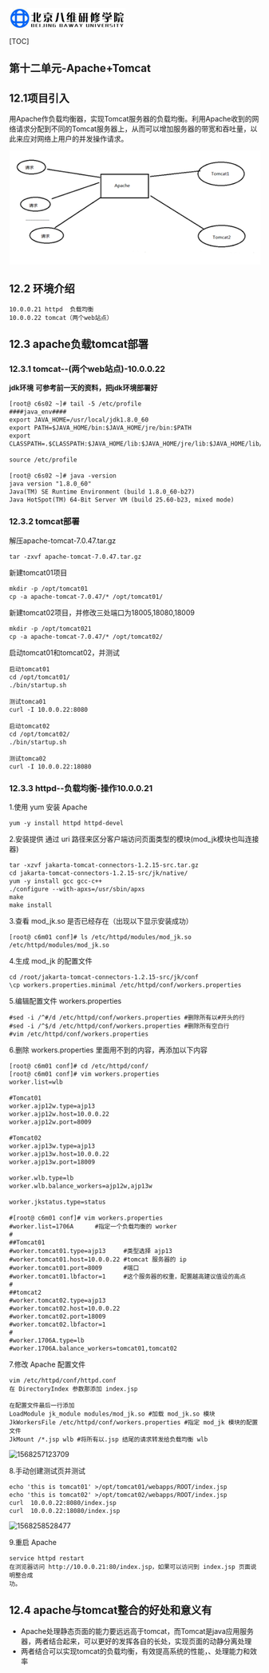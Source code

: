 ![1568247467642](assets/1568247467642.png)



[TOC]





## 第十二单元-Apache+Tomcat



## 12.1项目引入

用Apache作负载均衡器，实现Tomcat服务器的负载均衡。利用Apache收到的网络请求分配到不同的Tomcat服务器上，从而可以增加服务器的带宽和吞吐量，以此来应对网络上用户的并发操作请求。

![20180402201424586](assets/20180402201424586.png)



## 12.2 环境介绍

```
10.0.0.21 httpd	 负载均衡
10.0.0.22 tomcat（两个web站点）
```



## 12.3 apache负载tomcat部署

### 12.3.1 tomcat--(两个web站点)-10.0.0.22

**jdk环境**
**可参考前一天的资料，把jdk环境部署好**

```shell
[root@ c6s02 ~]# tail -5 /etc/profile
####java_env####
export JAVA_HOME=/usr/local/jdk1.8.0_60
export PATH=$JAVA_HOME/bin:$JAVA_HOME/jre/bin:$PATH
export CLASSPATH=.$CLASSPATH:$JAVA_HOME/lib:$JAVA_HOME/jre/lib:$JAVA_HOME/lib/tools.jar

source /etc/profile

[root@ c6s02 ~]# java -version
java version "1.8.0_60"
Java(TM) SE Runtime Environment (build 1.8.0_60-b27)
Java HotSpot(TM) 64-Bit Server VM (build 25.60-b23, mixed mode)
```



### 12.3.2 tomcat部署

解压apache-tomcat-7.0.47.tar.gz

```
tar -zxvf apache-tomcat-7.0.47.tar.gz
```

新建tomcat01项目

```shell
mkdir -p /opt/tomcat01
cp -a apache-tomcat-7.0.47/* /opt/tomcat01/
```

新建tomcat02项目，并修改三处端口为18005,18080,18009

```shell
mkdir -p /opt/tomcat021
cp -a apache-tomcat-7.0.47/* /opt/tomcat02/
```

启动tomcat01和tomcat02，并测试

```shell
启动tomcat01
cd /opt/tomcat01/
./bin/startup.sh

测试tomca01
curl -I 10.0.0.22:8080

启动tomcat02
cd /opt/tomcat02/
./bin/startup.sh

测试tomca02
curl -I 10.0.0.22:18080
```



### 12.3.3 httpd--负载均衡-操作10.0.0.21

1.使用 yum 安装 Apache

```
yum -y install httpd httpd-devel
```

2.安装提供 通过 uri 路径来区分客户端访问页面类型的模块(mod_jk模块也叫连接器)

```
tar -xzvf jakarta-tomcat-connectors-1.2.15-src.tar.gz
cd jakarta-tomcat-connectors-1.2.15-src/jk/native/
yum -y install gcc gcc-c++
./configure --with-apxs=/usr/sbin/apxs
make
make install
```

3.查看 mod_jk.so 是否已经存在（出现以下显示安装成功）

```
[root@ c6m01 conf]# ls /etc/httpd/modules/mod_jk.so
/etc/httpd/modules/mod_jk.so
```

4.生成 mod_jk 的配置文件

```
cd /root/jakarta-tomcat-connectors-1.2.15-src/jk/conf
\cp workers.properties.minimal /etc/httpd/conf/workers.properties
```

5.编辑配置文件 workers.properties

```
#sed -i /^#/d /etc/httpd/conf/workers.properties #删除所有以#开头的行
#sed -i /^$/d /etc/httpd/conf/workers.properties #删除所有空白行
#vim /etc/httpd/conf/workers.properties
```

6.删除 workers.properties 里面用不到的内容，再添加以下内容

```
[root@ c6m01 conf]# cd /etc/httpd/conf/
[root@ c6m01 conf]# vim workers.properties
worker.list=wlb

#Tomcat01
worker.ajp12w.type=ajp13
worker.ajp12w.host=10.0.0.22
worker.ajp12w.port=8009

#Tomcat02
worker.ajp13w.type=ajp13
worker.ajp13w.host=10.0.0.22
worker.ajp13w.port=18009

worker.wlb.type=lb
worker.wlb.balance_workers=ajp12w,ajp13w

worker.jkstatus.type=status

#[root@ c6m01 conf]# vim workers.properties
#worker.list=1706A		#指定一个负载均衡的 worker
#
##Tomcat01	
#worker.tomcat01.type=ajp13		#类型选择 ajp13
#worker.tomcat01.host=10.0.0.22	#tomcat 服务器的 ip
#worker.tomcat01.port=8009		#端口
#worker.tomcat01.lbfactor=1		#这个服务器的权重，配置越高建议值设的高点
#
##tomcat2
#worker.tomcat02.type=ajp13
#worker.tomcat02.host=10.0.0.22
#worker.tomcat02.port=18009
#worker.tomcat02.lbfactor=1
#
#worker.1706A.type=lb
#worker.1706A.balance_workers=tomcat01,tomcat02
```

7.修改 Apache 配置文件

```
vim /etc/httpd/conf/httpd.conf 
在 DirectoryIndex 参数那添加 index.jsp

在配置文件最后一行添加
LoadModule jk_module modules/mod_jk.so #加载 mod_jk.so 模块
JkWorkersFile /etc/httpd/conf/workers.properties #指定 mod_jk 模块的配置文件
JkMount /*.jsp wlb #将所有以.jsp 结尾的请求转发给负载均衡 wlb
```

![1568257123709](../../../../%E5%85%AB%E7%BB%B4/bawei/%E4%BA%91%E6%9E%B6%E6%9E%84%E5%AE%9E%E6%88%98/%E7%AC%AC%E5%8D%81%E4%BA%8C%E5%8D%95%E5%85%83-Apache+Tomcat/assets/1568257123709.png)

8.手动创建测试页并测试

```
echo 'this is tomcat01' >/opt/tomcat01/webapps/ROOT/index.jsp
echo 'this is tomcat02' >/opt/tomcat02/webapps/ROOT/index.jsp
curl  10.0.0.22:8080/index.jsp
curl  10.0.0.22:18080/index.jsp
```

![1568258528477](../../../../%E5%85%AB%E7%BB%B4/bawei/%E4%BA%91%E6%9E%B6%E6%9E%84%E5%AE%9E%E6%88%98/%E7%AC%AC%E5%8D%81%E4%BA%8C%E5%8D%95%E5%85%83-Apache+Tomcat/assets/1568258528477.png)

9.重启 Apache

```
service httpd restart 
在浏览器访问 http://10.0.0.21:80/index.jsp，如果可以访问到 index.jsp 页面说明整合成
功。
```





## 12.4 apache与tomcat整合的好处和意义有

- Apache处理静态页面的能力要远远高于tomcat，而Tomcat是java应用服务器，两者结合起来，可以更好的发挥各自的长处，实现页面的动静分离处理
- 两者结合可以实现tomcat的负载均衡，有效提高系统的性能，、处理能力和效率 

